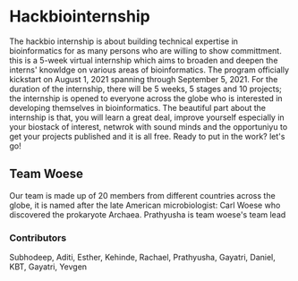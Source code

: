 # Hackbiointernship
The hackbio internship is about building technical expertise in bioinformatics for as many persons who are willing to show committment. this is a 5-week virtual internship which aims to broaden and deepen the interns' knowldge on various areas of bioinformatics. The program officially kickstart on August 1, 2021 spanning through September 5, 2021. For the duration of the internship, there will be 5 weeks, 5 stages and 10 projects; the internship is opened to everyone across the globe who is interested in developing themselves in bioinformatics. The beautiful part about the internship is that, you will learn a great deal, improve yourself especially in your biostack of interest, netwrok with sound minds and the opportuniyu to get your projects published and it is all free. Ready to put in the work? let's go!

## Team Woese
Our team is made up of 20 members from different countries across the globe, it is named after the late American microbiologist: Carl Woese who discovered the prokaryote Archaea. Prathyusha is team woese's team lead

### Contributors
Subhodeep, Aditi, Esther, Kehinde, Rachael, Prathyusha, Gayatri, Daniel, KBT, Gayatri, Yevgen

